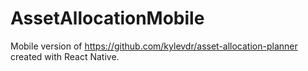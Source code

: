 # AssetAllocationMobile
Mobile version of https://github.com/kylevdr/asset-allocation-planner created with React Native.
